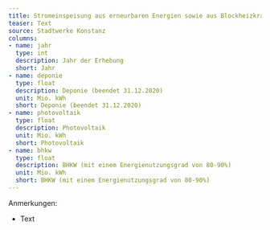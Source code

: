 ```yaml
---
title: Stromeinspeisung aus erneurbaren Energien sowie aus Blockheizkraftwerken
teaser: Text
source: Stadtwerke Konstanz
columns:
- name: jahr
  type: int
  description: Jahr der Erhebung
  short: Jahr
- name: deponie
  type: float
  description: Deponie (beendet 31.12.2020)
  unit: Mio. kWh
  short: Deponie (beendet 31.12.2020)
- name: photovoltaik
  type: float
  description: Photovoltaik
  unit: Mio. kWh
  short: Photovoltaik
- name: bhkw
  type: float
  description: BHKW (mit einem Energienutzungsgrad von 80-90%)
  unit: Mio. kWh
  short: BHKW (mit einem Energienutzungsgrad von 80-90%)
---
```

Anmerkungen:

- Text
